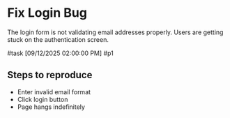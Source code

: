 # Fix Login Bug

The login form is not validating email addresses properly. Users are getting stuck on the authentication screen.

#task [09/12/2025 02:00:00 PM] #p1

## Steps to reproduce
- Enter invalid email format
- Click login button
- Page hangs indefinitely
